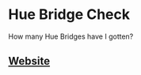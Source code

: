 # Hue Bridge Check
How many Hue Bridges have I gotten?

## [Website](https://www.shanox.de/tools/hue/bridge-check/)
